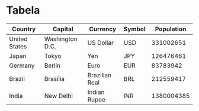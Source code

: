 # Tabela

| **Country** | **Capital** | **Currency**  | **Symbol** | **Population** |
| ------- | ------- | --------- | ------ | ---------- |
| United States | Washington D.C. | US Dollar | USD |331002651 |
| Japan | Tokyo | Yen | JPY | 126476461 |
| Germany | Berlin | Euro | EUR | 83783942 |
| Brazil | Brasília | Brazilian Real | BRL | 212559417 |
| India | New Delhi | Indian Rupee | INR | 1380004385 |
